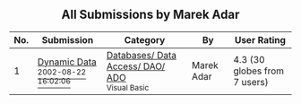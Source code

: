 ﻿<div align="center">

## All Submissions by Marek Adar

</div>

No.  | Submission | Category | By   | User Rating
---- | ---------- | -------- | ---- | -----------
1 | [Dynamic Data<br /><sup>2002-08-22 16:02:06</sup>](https://github.com/Planet-Source-Code/marek-adar-dynamic-data__1-38177) | [Databases/ Data Access/ DAO/ ADO<br /><sup>Visual Basic</sup>](../ByCategory/databases-data-access-dao-ado__1-6.md) | Marek Adar | 4.3 (30 globes from 7 users)

